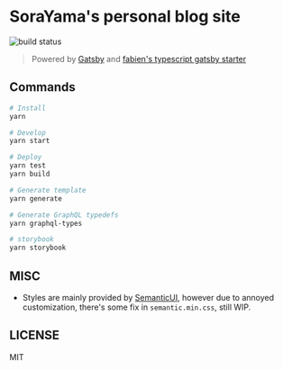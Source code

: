 # SoraYama's personal blog site

![build status](https://travis-ci.org/SoraYama/sorayama.github.io.svg?branch=dev)

> Powered by [Gatsby](https://www.gatsbyjs.org/) and [fabien's typescript gatsby starter](https://github.com/fabien0102/gatsby-starter)

## Commands

```bash
# Install
yarn

# Develop
yarn start

# Deploy
yarn test
yarn build

# Generate template
yarn generate

# Generate GraphQL typedefs
yarn graphql-types

# storybook
yarn storybook
```

## MISC

-   Styles are mainly provided by [SemanticUI](https://semantic-ui.com/), however due to annoyed customization, there's some fix in `semantic.min.css`, still WIP.

## LICENSE

MIT
